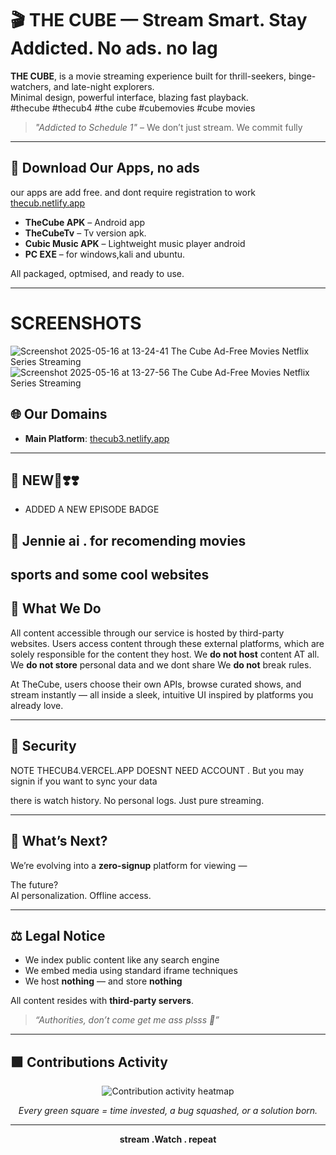 # 🎬 THE CUBE — Stream Smart. Stay Addicted. No ads. no lag

**THE CUBE**, is a movie streaming experience built for thrill-seekers, binge-watchers, and late-night explorers.  
Minimal design, powerful interface, blazing fast playback.  
#thecube #thecub4 #the cube #cubemovies #cube movies
> _"Addicted to Schedule 1"_ – We don’t just stream. We commit fully

---
## 📲 Download Our Apps, no ads
our apps are add free. and dont require registration to work
 [thecub.netlify.app](https://thecub.netlify.app)
 

- **TheCube APK** – Android app
- **TheCubeTv** – Tv version apk.
- **Cubic Music APK** – Lightweight music player android
- **PC EXE** – for windows,kali and ubuntu. 


All packaged, optmised, and ready to use.

---
# SCREENSHOTS

![Screenshot 2025-05-16 at 13-24-41 The Cube Ad-Free Movies   Netflix Series Streaming](https://github.com/user-attachments/assets/bb5fb98d-f62a-4efa-9056-efe60f6c3b7f)
![Screenshot 2025-05-16 at 13-27-56 The Cube Ad-Free Movies   Netflix Series Streaming](https://github.com/user-attachments/assets/0dbee822-7fec-46a3-b3f3-f21b3109d8b7)

## 🌐 Our Domains

- **Main Platform**: [thecub3.netlify.app](https://thecub3.netlify.app)

---
## 🎥 NEW💯❣️❣️
- ADDED A NEW EPISODE BADGE
## 🔮 Jennie ai . for recomending movies
## sports and some cool websites

## 🎥 What We Do
All content accessible through our service is hosted by third-party websites. Users access content through these external platforms, which are solely responsible for the content they host.
We **do not host** content AT all.  
We **do not store** personal data and we dont share 
We **do not** break rules.

At TheCube, users choose their own APIs, browse curated shows, and stream instantly — all inside a sleek, intuitive UI inspired by platforms you already love.

---

## 🔐  Security
NOTE THECUB4.VERCEL.APP DOESNT NEED ACCOUNT . But you may signin if you want to sync your data

 there is watch history. No personal logs. Just pure streaming.

---

## 🔮 What’s Next?

We’re evolving into a **zero-signup** platform for viewing —  

The future?  
AI personalization. Offline access. 

---

## ⚖️ Legal Notice


- We index public content like any search engine
- We embed media using standard iframe techniques
- We host **nothing** — and store **nothing**

All content resides with **third-party servers**.  


> _“Authorities, don’t come get me ass plsss 🙏”_

---

## 🟩 Contributions Activity

<p align="center">
  <img src="https://github-readme-activity-graph.vercel.app/graph?username=cybruGhost&theme=react-dark" alt="Contribution activity heatmap">
</p>

<p align="center"><i>Every green square = time invested, a bug squashed, or a solution born.</i></p>

---

<p align="center">
  <b>stream .Watch . repeat</b><br/>

